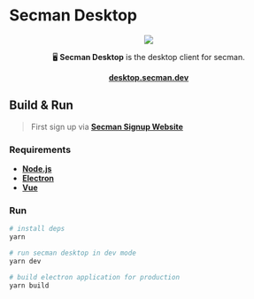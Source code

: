 # Secman Desktop

<p align="center">
  <img src="https://assets.secman.dev/apps/desktop/tree.svg" />
</p>

<p align="center">
  🖥️ <strong>Secman Desktop</strong> is the desktop client for secman.
</p>

<p align="center">
  <a href="https://desktop.secman.dev"><strong>desktop.secman.dev</strong></a>
</p>

## Build & Run

> First sign up via [**Secman Signup Website**](https://signup.secman.dev)

### Requirements

- [**Node.js**](https://nodejs.org)
- [**Electron**](https://www.electronjs.org)
- [**Vue**](https://vuejs.org)

### Run

``` bash
# install deps
yarn

# run secman desktop in dev mode
yarn dev

# build electron application for production
yarn build
```
